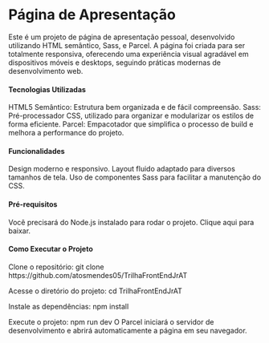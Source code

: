 <h1>Página de Apresentação</h1>
Este é um projeto de página de apresentação pessoal, desenvolvido utilizando HTML semântico, Sass, e Parcel. A página foi criada para ser totalmente responsiva, oferecendo uma experiência visual agradável em dispositivos móveis e desktops, seguindo práticas modernas de desenvolvimento web.

<h4>Tecnologias Utilizadas</h4>
HTML5 Semântico: Estrutura bem organizada e de fácil compreensão.
Sass: Pré-processador CSS, utilizado para organizar e modularizar os estilos de forma eficiente.
Parcel: Empacotador que simplifica o processo de build e melhora a performance do projeto.<br>
<h4>Funcionalidades</h4>
Design moderno e responsivo.
Layout fluido adaptado para diversos tamanhos de tela.
Uso de componentes Sass para facilitar a manutenção do CSS.
<h4>Pré-requisitos</h4>
Você precisará do Node.js instalado para rodar o projeto. Clique aqui para baixar.

<h4>Como Executar o Projeto</h4>
Clone o repositório:
git clone https://github.com/atosmendes05/TrilhaFrontEndJrAT

Acesse o diretório do projeto:
cd TrilhaFrontEndJrAT

Instale as dependências:
npm install

Execute o projeto:
npm run dev 
O Parcel iniciará o servidor de desenvolvimento e abrirá automaticamente a página em seu navegador.
